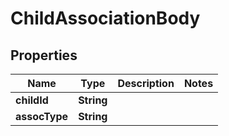 
# ChildAssociationBody

## Properties
Name | Type | Description | Notes
------------ | ------------- | ------------- | -------------
**childId** | **String** |  | 
**assocType** | **String** |  | 



